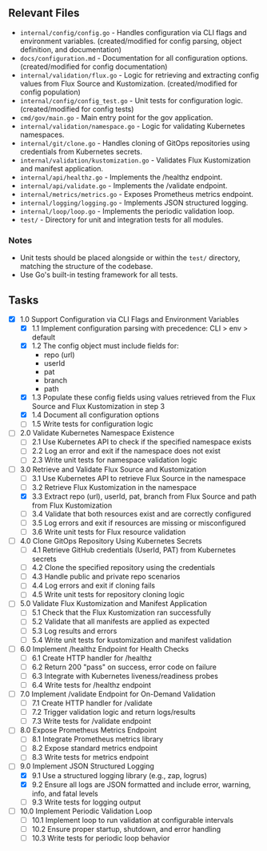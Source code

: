## Relevant Files

- `internal/config/config.go` - Handles configuration via CLI flags and environment variables. (created/modified for config parsing, object definition, and documentation)
- `docs/configuration.md` - Documentation for all configuration options. (created/modified for config documentation)
- `internal/validation/flux.go` - Logic for retrieving and extracting config values from Flux Source and Kustomization. (created/modified for config population)
- `internal/config/config_test.go` - Unit tests for configuration logic. (created/modified for config tests)
- `cmd/gov/main.go` - Main entry point for the gov application.
- `internal/validation/namespace.go` - Logic for validating Kubernetes namespaces.
- `internal/git/clone.go` - Handles cloning of GitOps repositories using credentials from Kubernetes secrets.
- `internal/validation/kustomization.go` - Validates Flux Kustomization and manifest application.
- `internal/api/healthz.go` - Implements the /healthz endpoint.
- `internal/api/validate.go` - Implements the /validate endpoint.
- `internal/metrics/metrics.go` - Exposes Prometheus metrics endpoint.
- `internal/logging/logging.go` - Implements JSON structured logging.
- `internal/loop/loop.go` - Implements the periodic validation loop.
- `test/` - Directory for unit and integration tests for all modules.

### Notes

- Unit tests should be placed alongside or within the `test/` directory, matching the structure of the codebase.
- Use Go's built-in testing framework for all tests.

## Tasks

- [x] 1.0 Support Configuration via CLI Flags and Environment Variables
    - [x] 1.1 Implement configuration parsing with precedence: CLI > env > default
    - [x] 1.2 The config object must include fields for:
        - repo (url)
        - userId
        - pat
        - branch
        - path
    - [x] 1.3 Populate these config fields using values retrieved from the Flux Source and Flux Kustomization in step 3
    - [x] 1.4 Document all configuration options
    - [ ] 1.5 Write tests for configuration logic
- [ ] 2.0 Validate Kubernetes Namespace Existence
    - [ ] 2.1 Use Kubernetes API to check if the specified namespace exists
    - [ ] 2.2 Log an error and exit if the namespace does not exist
    - [ ] 2.3 Write unit tests for namespace validation logic
- [ ] 3.0 Retrieve and Validate Flux Source and Kustomization
    - [ ] 3.1 Use Kubernetes API to retrieve Flux Source in the namespace
    - [ ] 3.2 Retrieve Flux Kustomization in the namespace
    - [x] 3.3 Extract repo (url), userId, pat, branch from Flux Source and path from Flux Kustomization
    - [ ] 3.4 Validate that both resources exist and are correctly configured
    - [ ] 3.5 Log errors and exit if resources are missing or misconfigured
    - [ ] 3.6 Write unit tests for Flux resource validation
- [ ] 4.0 Clone GitOps Repository Using Kubernetes Secrets
    - [ ] 4.1 Retrieve GitHub credentials (UserId, PAT) from Kubernetes secrets
    - [ ] 4.2 Clone the specified repository using the credentials
    - [ ] 4.3 Handle public and private repo scenarios
    - [ ] 4.4 Log errors and exit if cloning fails
    - [ ] 4.5 Write unit tests for repository cloning logic
- [ ] 5.0 Validate Flux Kustomization and Manifest Application
    - [ ] 5.1 Check that the Flux Kustomization ran successfully
    - [ ] 5.2 Validate that all manifests are applied as expected
    - [ ] 5.3 Log results and errors
    - [ ] 5.4 Write unit tests for kustomization and manifest validation
- [ ] 6.0 Implement /healthz Endpoint for Health Checks
    - [ ] 6.1 Create HTTP handler for /healthz
    - [ ] 6.2 Return 200 "pass" on success, error code on failure
    - [ ] 6.3 Integrate with Kubernetes liveness/readiness probes
    - [ ] 6.4 Write tests for /healthz endpoint
- [ ] 7.0 Implement /validate Endpoint for On-Demand Validation
    - [ ] 7.1 Create HTTP handler for /validate
    - [ ] 7.2 Trigger validation logic and return logs/results
    - [ ] 7.3 Write tests for /validate endpoint
- [ ] 8.0 Expose Prometheus Metrics Endpoint
    - [ ] 8.1 Integrate Prometheus metrics library
    - [ ] 8.2 Expose standard metrics endpoint
    - [ ] 8.3 Write tests for metrics endpoint
- [ ] 9.0 Implement JSON Structured Logging
    - [x] 9.1 Use a structured logging library (e.g., zap, logrus)
    - [x] 9.2 Ensure all logs are JSON formatted and include error, warning, info, and fatal levels
    - [ ] 9.3 Write tests for logging output
- [ ] 10.0 Implement Periodic Validation Loop
    - [ ] 10.1 Implement loop to run validation at configurable intervals
    - [ ] 10.2 Ensure proper startup, shutdown, and error handling
    - [ ] 10.3 Write tests for periodic loop behavior
